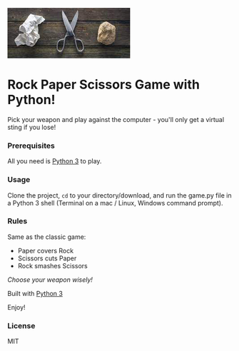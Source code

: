 ![rps game](rps.jpg "RPS Game")

# Rock Paper Scissors Game with Python!

Pick your weapon and play against the computer - you'll only get a virtual sting if you lose!

### Prerequisites

All you need is [Python 3](https://www.python.org/) to play.

### Usage

Clone the project, <code>cd</code> to your directory/download, and run the game.py file in a Python 3 shell (Terminal on a mac / Linux, Windows command prompt).

### Rules
Same as the classic game:

+ Paper covers Rock
+ Scissors cuts Paper
+ Rock smashes Scissors

*Choose your weapon wisely!*

Built with [Python 3](https://www.python.org/doc)

Enjoy!

### License 
MIT